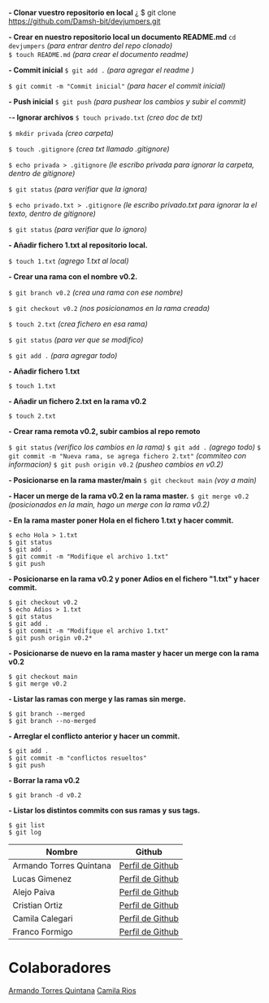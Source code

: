  **- Clonar vuestro repositorio en local**
¿
    $ git clone https://github.com/Damsh-bit/devjumpers.git


**- Crear en nuestro repositorio local un
documento README.md**
`cd devjumpers` *(para entrar dentro del repo clonado)*  
`$ touch README.md` *(para crear el documento readme)*

**- Commit inicial**
`$ git add .` *(para agregar el readme )*

`$ git commit -m "Commit inicial"` *(para hacer el commit inicial)*

**- Push inicial**
`$ git push` *(para pushear los cambios y subir el commit)*

-**- Ignorar archivos**
`$ touch privado.txt` *(creo doc de txt)*

`$ mkdir privada` *(creo carpeta)*

`$ touch .gitignore` *(crea txt llamado .gitignore)*

`$ echo privada > .gitignore` *(le escribo privada para ignorar la carpeta, dentro de gitignore)*

`$ git status` *(para verifiar que la ignora)*

`$ echo privado.txt > .gitignore` *(le escribo privado.txt para ignorar la el texto, dentro de gitignore)*

`$ git status` *(para verifiar que lo ignoro)*

**- Añadir fichero 1.txt al repositorio local.**

`$ touch 1.txt` *(agrego 1.txt al local)*

**- Crear una rama con el nombre v0.2.**

`$ git branch v0.2` *(crea una rama con ese nombre)*

`$ git checkout v0.2` *(nos posicionamos en la rama creada)*

`$ touch 2.txt` *(crea fichero en esa rama)*

`$ git status` *(para ver que se modifico)*

`$ git add .` *(para agregar todo)*

**- Añadir fichero 1.txt**

    $ touch 1.txt

**- Añadir un fichero 2.txt en la rama v0.2**

    $ touch 2.txt

**- Crear rama remota v0.2, subir cambios al repo remoto**

`$ git status` *(verifico los cambios en la rama)*
`$ git add .` *(agrego todo)*
`$ git commit -m "Nueva rama, se agrega fichero 2.txt"` *(commiteo con informacion)*
`$ git push origin v0.2` *(pusheo cambios en v0.2)*

**- Posicionarse en la rama master/main**
`$ git checkout main` *(voy a main)*

**- Hacer un merge de la rama v0.2 en la rama master.**
`$ git merge v0.2` *(posicionados en la main, hago un merge con la rama v0.2)*


**- En la rama master poner Hola en el fichero 1.txt y hacer commit.**

    $ echo Hola > 1.txt
    $ git status
    $ git add .
    $ git commit -m "Modifique el archivo 1.txt"
    $ git push

**- Posicionarse en la rama v0.2 y poner Adios en el fichero "1.txt" y hacer commit.**

    $ git checkout v0.2
    $ echo Adios > 1.txt
    $ git status
    $ git add .
    $ git commit -m "Modifique el archivo 1.txt"
    $ git push origin v0.2*

**- Posicionarse de nuevo en la rama master y hacer un merge con la rama v0.2**

    $ git checkout main
    $ git merge v0.2


**- Listar las ramas con merge y las ramas sin merge.**

    $ git branch --merged
    $ git branch --no-merged

**- Arreglar el conflicto anterior y hacer un commit.**

    $ git add .
    $ git commit -m "conflictos resueltos"
    $ git push

**- Borrar la rama v0.2**

    $ git branch -d v0.2


**- Listar los distintos commits con sus ramas y sus tags.**

    $ git list
    $ git log


Nombre  | Github
------------- | -------------
Armando Torres Quintana  | [Perfil de Github](http://https://github.com/ArmaTQ "Perfil de Github")
Lucas Gimenez  | [Perfil de Github](http://https://github.com/Vrodah "Perfil de Github")
Alejo Paiva  | [Perfil de Github](https://github.com/BLUHD823/ "Perfil de Github")
Cristian Ortiz | [Perfil de Github](https://github.com/Cristian550/ "Perfil de Github")
Camila Calegari | [Perfil de Github](https://github.com/camilacalegari/ "Perfil de Github")
Franco Formigo  | [Perfil de Github](https://github.com/francobenjaminformigo "Perfil de Github")

# Colaboradores
[Armando Torres Quintana](http://https://github.com/ArmaTQ)
[Camila Rios](https://github.com/camilarios01)

